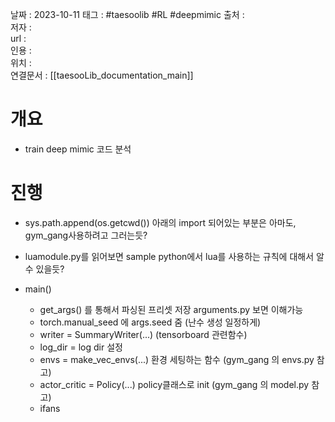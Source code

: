 
날짜 : 2023-10-11
태그 :  #taesoolib #RL #deepmimic
출처 :   
저자 :   
url :   
인용 :   
위치 :  
연결문서 : [[taesooLib_documentation_main]]


# 개요

- train deep mimic 코드 분석

# 진행

- sys.path.append(os.getcwd()) 아래의 import 되어있는 부분은 아마도, gym_gang사용하려고 그러는듯?

- luamodule.py를 읽어보면 sample python에서 lua를 사용하는 규칙에 대해서 알 수 있을듯?

- main()
	- get_args() 를 통해서 파싱된 프리셋 저장 arguments.py 보면 이해가능
	- torch.manual_seed 에 args.seed 줌 (난수 생성 일정하게)
	- writer = SummaryWriter(...) (tensorboard 관련함수)
	- log_dir = log dir 설정
	- envs = make_vec_envs(...) 환경 세팅하는 함수 (gym_gang 의 envs.py 참고)
	- actor_critic = Policy(...) policy클래스로 init (gym_gang 의 model.py 참고)
	- ifans 